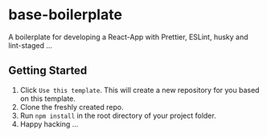 # base-boilerplate

A boilerplate for developing a React-App with Prettier, ESLint, husky and lint-staged ...

## Getting Started

1. Click `Use this template`. This will create a new repository for you based on this template.
2. Clone the freshly created repo.
3. Run `npm install` in the root directory of your project folder.
4. Happy hacking ...
